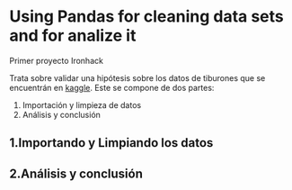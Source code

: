 # Using Pandas for cleaning data sets and for analize it

Primer proyecto Ironhack

Trata sobre validar una hipótesis sobre los datos 
de tiburones que se encuentrán en [kaggle](https://www.kaggle.com/teajay/global-shark-attacks).
Este se compone de dos partes:

1. Importación y limpieza de datos
2. Análisis y conclusión

## 1.Importando y Limpiando los datos


## 2.Análisis y conclusión





